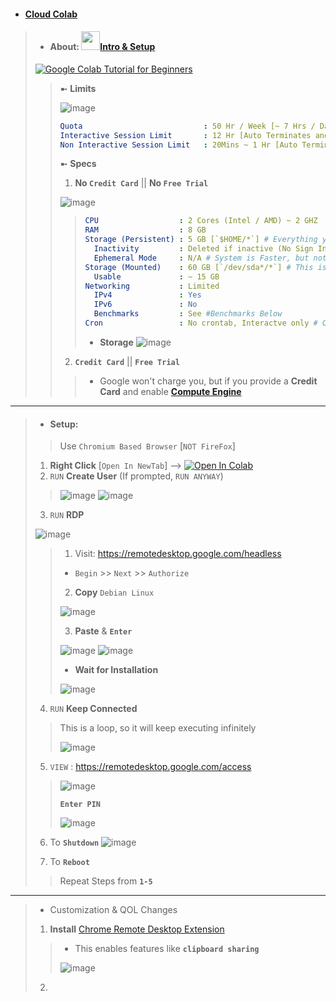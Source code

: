 - #### [Cloud Colab](https://colab.research.google.com)
> - #### About: [<img src="https://github.com/Azathothas/BugGPT-Tools/assets/58171889/7737d632-1cf6-46a0-8b3a-644482b9022d" width="30" height="30">**Intro** & **Setup**](https://www.youtube.com/watch?v=g0xu9DA4gDw)
> [![Google Colab Tutorial for Beginners](https://img.youtube.com/vi/g0xu9DA4gDw/maxresdefault.jpg)](https://www.youtube.com/watch?v=RdDyF3jVbbE)
> > ➼ **Limits**
> > 
> > ![image](https://github.com/Azathothas/BugGPT-Tools/assets/58171889/ff3c76fb-cad8-47a6-a6f0-1ad5b42d3b93)
> > 
> > ```yaml
> > Quota                           : 50 Hr / Week [~ 7 Hrs / Day]
> > Interactive Session Limit       : 12 Hr [Auto Terminates and Loses Persistance] # Interactive = You continously use the Shell Environment
> > Non Interactive Session Limit   : 20Mins ~ 1 Hr [Auto Terminates and Loses Persistance] # Non Interactive = You do nothing & Shell Environment is Idle
> > ```
> > ➼ **Specs**
> > 1. **No `Credit Card`** || **No `Free Trial`** 
> > 
> > ![image](https://github.com/Azathothas/BugGPT-Tools/assets/58171889/2eafe78f-e37e-4b83-93c5-e5394fb35f98)
> > 
> > > ```YAML
> > > CPU                  : 2 Cores (Intel / AMD) ~ 2 GHZ
> > > RAM                  : 8 GB
> > > Storage (Persistent) : 5 GB [`$HOME/*`] # Everything you keep in ~/$USERNAME (Home) directoy will Survive (Persist) a System Reboot 
> > >   Inactivity         : Deleted if inactive (No Sign In & Use of Cloud Shell for 120 days)
> > >   Ephemeral Mode     : N/A # System is Faster, but nothing is preserved, Read : https://cloud.google.com/shell/docs/using-cloud-shell#choosing_ephemeral_mode
> > > Storage (Mounted)    : 60 GB [`/dev/sda*/*`] # This is a temporary storage mounted on System Boot, RESET after a System Reboot 
> > >   Usable             : ~ 15 GB 
> > > Networking           : Limited
> > >   IPv4               : Yes
> > >   IPv6               : No
> > >   Benchmarks         : See #Benchmarks Below
> > > Cron                 : No crontab, Interactve only # Can't Schedule tasks etc
> > > ```
> > > - **Storage**
> > > ![image](https://github.com/Azathothas/BugGPT-Tools/assets/58171889/4d841f1d-909c-4697-b0e4-fe845d437b95)
> > > 
> > 2. **`Credit Card`** || **`Free Trial`** 
> > > - Google won't charge you, but if you provide a **Credit Card** and enable [**Compute Engine**](https://console.cloud.google.com/apis/api/compute.googleapis.com/metrics)   
> > > 
----
> - #### Setup:
> > Use `Chromium Based Browser` [`NOT FireFox`]
> 1. **Right Click** [`Open In NewTab`] --> <a href="https://colab.research.google.com/github/Azathothas/BugGPT-Tools/blob/main/free-tiers/VPS/Google%20Colab/VPS.ipynb" target="_parent"><img src="https://colab.research.google.com/assets/colab-badge.svg" alt="Open In Colab"/></a>
> 2. `RUN` **Create User** (If prompted, `RUN ANYWAY`)
> 
> > ![image](https://github.com/Azathothas/BugGPT-Tools/assets/58171889/9d0247c1-a7ac-42d0-a49e-2f3f35b1f9a8)
> > ![image](https://github.com/Azathothas/BugGPT-Tools/assets/58171889/26cd26e5-1388-4534-94dd-31d77248ac7d)
> 
> 3. `RUN` **RDP**
> 
> ![image](https://github.com/Azathothas/BugGPT-Tools/assets/58171889/b9389adc-2aa7-43a8-9edd-14a54f4edecf)
> > 1. Visit: https://remotedesktop.google.com/headless
> > - `Begin` >> `Next` >> `Authorize`
> > 2. **Copy** `Debian Linux`
> > 
> > ![image](https://github.com/Azathothas/BugGPT-Tools/assets/58171889/2cb4824b-493e-4c72-a0cf-dbd8204f9740)
> > 
> > 3. **Paste** & **`Enter`**
> > 
> > ![image](https://github.com/Azathothas/BugGPT-Tools/assets/58171889/774d924f-7635-4964-8535-2add26cd07fa)
> > ![image](https://github.com/Azathothas/BugGPT-Tools/assets/58171889/b3826997-91f9-4cfb-9a1a-b45b3e99c741)
> > 
> > - **Wait for Installation**
> > 
> > ![image](https://github.com/Azathothas/BugGPT-Tools/assets/58171889/fe338f84-878f-4db5-b29a-d40d6ce29ec0)
> > 
> 4. `RUN` **Keep Connected**
> > This is a loop, so it will keep executing infinitely
> > 
> > ![image](https://github.com/Azathothas/BugGPT-Tools/assets/58171889/c9a9da72-a85c-436f-94d7-d16ee6742159)
> 5. `VIEW` : https://remotedesktop.google.com/access
> 
> > ![image](https://github.com/Azathothas/BugGPT-Tools/assets/58171889/750e60f8-c858-4136-928c-094fe924a150)
> > 
> > **`Enter PIN`**
> > 
> > ![image](https://github.com/Azathothas/BugGPT-Tools/assets/58171889/ead2da79-8faa-4122-bdb2-824679988aea)
> > 
> 6. To **`Shutdown`**
> ![image](https://github.com/Azathothas/BugGPT-Tools/assets/58171889/2316fc67-c17e-419f-8139-7e3785bcc41a)
> 
> 7. To **`Reboot`**
> > Repeat Steps from **`1-5`**
---
> - Customization & QOL Changes
> 1. **Install** [Chrome Remote Desktop Extension](https://chrome.google.com/webstore/detail/chrome-remote-desktop/inomeogfingihgjfjlpeplalcfajhgai)
> > - This enables features like **`clipboard sharing`**
> > 
> > ![image](https://github.com/Azathothas/BugGPT-Tools/assets/58171889/56a25ab6-9bfd-4a4c-b21e-d5436f87483d)
> > 
> 2. 
> 






